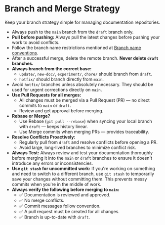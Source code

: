 # Branch and Merge Strategy

Keep your branch strategy simple for managing documentation repositories.

- Always push to the `main` branch from the `draft` branch only.
- **Pull before pushing:** Always pull the latest changes before pushing your work to avoid conflicts.
- Follow the branch name restrictions mentioned at [Branch name conventions](/common/branch-naming-rules.md).
- After a successful merge, delete the remote branch. **Never delete `draft` branches.**
- **Always branch from the correct base:**
    - `update/`, `new-doc/`, `experiment/`, `chore/` should branch from `draft`.
    - `hotfix/` should branch directly from `main`.
- Avoid `hotfix/` branches unless absolutely necessary. They should be used for urgent corrections directly on `main`.
- **Use Pull Requests for all merges:**
    - All changes must be merged via a Pull Request (PR) — no direct commits to `main` or `draft`.
    - Review and get approval before merging.
- **Rebase or Merge?**
    - Use Rebase (`git pull --rebase`) when syncing your local branch with `draft` — keeps history linear.
    - Use Merge commits when merging PRs — provides traceability.
- **Resolve Conflicts Proactively:**
    - Regularly pull from `draft` and resolve conflicts before opening a PR.
    - Avoid large, long-lived branches to minimize conflict risk.
- **Always Test:** Always review and test your documentation thoroughly before merging it into the `main` or `draft` branches to ensure it doesn't introduce any errors or inconsistencies.
- **Use `git stash` for uncommitted work:** If you're working on something and need to switch to a different branch, use `git stash` to temporarily save your changes without committing them. This prevents messy commits when you're in the middle of work.
- **Always verify the following before merging to `main`:**
    - ✅ Documentation is reviewed and approved.
    - ✅ No merge conflicts.
    - ✅ Commit messages follow convention.
    - ✅ A pull request must be created for all changes.
    - ✅ Branch is up-to-date with `draft`.